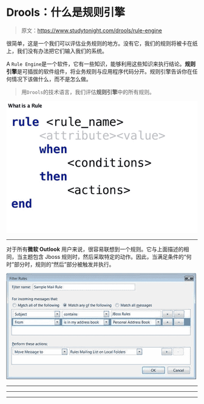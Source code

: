 # Drools：什么是规则引擎

> 原文：<https://www.studytonight.com/drools/rule-engine>

很简单，这是一个我们可以评估业务规则的地方。没有它，我们的规则将被卡在纸上，我们没有办法把它们输入我们的系统。

A `Rule Engine`是一个软件，它有一些知识，能够利用这些知识来执行结论。**规则引擎**是可插拔的软件组件，将业务规则与应用程序代码分开。规则引擎告诉你在任何情况下该做什么，而不是怎么做。

> 用`Drools`的技术语言，我们评估**规则引擎**中的所有规则。

![Rule Engine in Drools](img/271eb5e31dd9724b02f459e7469387a3.png)

* * *

对于所有**微软 Outlook** 用户来说，很容易联想到一个规则。它与上面描述的相同，当主题包含 Jboss 规则时，然后采取特定的动作。因此，当满足条件的“何时”部分时，规则的“然后”部分被触发并执行。

![Rule Engine in Drools](img/20fddd37d2147119cea7e8841c7f8172.png)

* * *

* * *

* * *